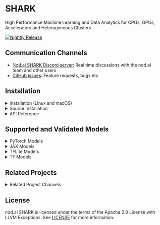 # SHARK

High Performance Machine Learning and Data Analytics for CPUs, GPUs, Accelerators and Heterogeneous Clusters

[![Nightly Release](https://github.com/nod-ai/SHARK/actions/workflows/nightly.yml/badge.svg)](https://github.com/nod-ai/SHARK/actions/workflows/nightly.yml)

## Communication Channels

*   [Nod.ai SHARK Discord server](https://discord.gg/RUqY2h2s9u): Real time discussions with the nod.ai team and other users
*   [GitHub issues](https://github.com/nod-ai/SHARK/issues): Feature requests, bugs etc


## Installation

<details>
  <summary>Installation (Linux and macOS)</summary>
  
 pip install SHARK and related packages on Linux Python 3.7, 3.8, 3.9, 3.10 and macOS Python 3.10

```shell
pip install nodai-shark -f https://github.com/nod-ai/SHARK/releases -f https://github.com/llvm/torch-mlir/releases -f https://github.com/nod-ai/shark-runtime/releases --extra-index-url https://download.pytorch.org/whl/nightly/cpu
```

### Download and run Resnet50 sample
```shell
curl -O https://raw.githubusercontent.com/nod-ai/SHARK/main/shark/examples/shark_inference/resnet50_script.py
#Install deps for test script
pip install --pre torch torchvision torchaudio tqdm pillow --extra-index-url https://download.pytorch.org/whl/nightly/cpu
python ./resnet50_script.py --device="cpu"  #use cuda or vulkan or metal 
```
        
### Download and run BERT (MiniLM) sample
```shell
curl -O https://raw.githubusercontent.com/nod-ai/SHARK/main/shark/examples/shark_inference/minilm_jit.py
#Install deps for test script
pip install transformers torch --extra-index-url https://download.pytorch.org/whl/nightly/cpu
python ./minilm_jit.py --device="cpu"  #use cuda or vulkan or metal 
```
</details>


<details>
  <summary>Source Installation</summary>

## Check out the code

```shell
git clone https://github.com/nod-ai/SHARK.git 
```

## Setup your Python VirtualEnvironment and Dependencies
```shell
# Setup venv and install necessary packages (torch-mlir, nodLabs/Shark, ...).
./setup_venv.sh
# Please activate the venv after installation.
```

### Run a demo script
```shell
python -m  shark.examples.shark_inference.resnet50_script --device="cpu" # Use gpu | vulkan
```


### Run all tests on CPU/GPU/VULKAN/Metal
```shell
pytest

# If on Linux for quicker results:
pytest --workers auto
```
</details>


<details>
  <summary>API Reference</summary>
### Shark Inference API

```
from shark_runner import SharkInference

shark_module = SharkInference(
        module = model class.
        (input,)  = inputs to model (must be a torch-tensor)
        dynamic (boolean) = Pass the input shapes as static or dynamic.
        device = `cpu`, `gpu` or `vulkan` is supported.
        tracing_required = (boolean) = Jit trace the module with the given input, useful in the case where jit.script doesn't work. )
shark_module.set_frontend("pytorch") # Use tensorflow, mhlo, linalg, tosa
shark_module.compile()

result = shark_module.forward(inputs)
```


### Example demonstrating running MHLO IR.

```
from shark.shark_inference import SharkInference
import numpy as np

mhlo_ir = r"""builtin.module  {
      func.func @forward(%arg0: tensor<1x4xf32>, %arg1: tensor<4x1xf32>) -> tensor<4x4xf32> {
        %0 = chlo.broadcast_add %arg0, %arg1 : (tensor<1x4xf32>, tensor<4x1xf32>) -> tensor<4x4xf32>
        %1 = "mhlo.abs"(%0) : (tensor<4x4xf32>) -> tensor<4x4xf32>
        return %1 : tensor<4x4xf32>
      }
}"""

arg0 = np.ones((1, 4)).astype(np.float32)
arg1 = np.ones((4, 1)).astype(np.float32)

shark_module = SharkInference(mhlo_ir, (arg0, arg1))
shark_module.set_frontend("mhlo")
shark_module.compile()
print(shark_module.forward((arg0, arg1)))
```
</details>


## Supported and Validated Models

<details>
  <summary>PyTorch Models</summary>

### Huggingface PyTorch Models

| Hugging Face Models | Torch-MLIR lowerable | SHARK-CPU | SHARK-CUDA | SHARK-METAL |
|---------------------|----------------------|----------|----------|-------------|
| BERT                | :heavy_check_mark: (JIT)          | :heavy_check_mark:         |          |             |
| Albert              | :heavy_check_mark: (JIT)            | :heavy_check_mark:         |          |             |
| BigBird             | :heavy_check_mark: (AOT)            |          |          |             |
| DistilBERT          | :heavy_check_mark: (JIT)            | :heavy_check_mark:         |          |             |
| GPT2                | :x: (AOT)            |          |          |             |

### Torchvision  Models
  
| TORCHVISION Models | Torch-MLIR lowerable | SHARK-CPU | SHARK-CUDA | SHARK-METAL |
|--------------------|----------------------|----------|----------|-------------|
| AlexNet            | :heavy_check_mark: (Script)         | :heavy_check_mark:         | :heavy_check_mark:         |             |
| DenseNet121        | :heavy_check_mark: (Script)         |          |          |             |
| MNasNet1_0         | :heavy_check_mark: (Script)         |          |          |             |
| MobileNetV2        | :heavy_check_mark: (Script)         |          |          |             |
| MobileNetV3        | :heavy_check_mark: (Script)         |          |          |             |
| Unet               | :x: (Script)         |          |          |             |
| Resnet18           | :heavy_check_mark: (Script)         | :heavy_check_mark:         |  :heavy_check_mark:        |             |
| Resnet50           | :heavy_check_mark: (Script)         | :heavy_check_mark:         |   :heavy_check_mark:       |             |
| Resnet101           | :heavy_check_mark: (Script)         | :heavy_check_mark:         |   :heavy_check_mark:       |             |
| Resnext50_32x4d    | :heavy_check_mark: (Script)         |          |          |             |
| ShuffleNet_v2      | :x: (Script)         |          |          |             |
| SqueezeNet         | :heavy_check_mark: (Script)         | :heavy_check_mark:         |   :heavy_check_mark:       |             |
| EfficientNet       | :heavy_check_mark: (Script)         |          |          |             |
| Regnet             | :heavy_check_mark: (Script)         |          |          |             |
| Resnest            | :x: (Script)         |          |          |             |
| Vision Transformer | :heavy_check_mark: (Script)         |          |          |             |
| VGG 16             | :heavy_check_mark: (Script)         | :heavy_check_mark:         |   :heavy_check_mark:       |             |
| Wide Resnet        | :heavy_check_mark: (Script)         | :heavy_check_mark:         | :heavy_check_mark:         |             |
| RAFT               | :x: (JIT)            |          |          |             |

For more information refer to [MODEL TRACKING SHEET](https://docs.google.com/spreadsheets/d/15PcjKeHZIrB5LfDyuw7DGEEE8XnQEX2aX8lm8qbxV8A/edit#gid=0)

### PyTorch Training Models 

| Models | Torch-MLIR lowerable | SHARK-CPU | SHARK-CUDA | SHARK-METAL |
|---------------------|----------------------|----------|----------|-------------|
| BERT                | :x:           | :x:         |          |             |
| FullyConnected                | :heavy_check_mark:           | :heavy_check_mark:         |          |             |

</details>
  
<details>
  <summary>JAX Models</summary>


### JAX  Models 

| Models | Torch-MLIR lowerable | SHARK-CPU | SHARK-CUDA | SHARK-METAL |
|---------------------|----------------------|----------|----------|-------------|
| BERT                | :x:           | :x:         |          |             |
| FullyConnected                | :heavy_check_mark:           | :heavy_check_mark:         |          |             |
 
</details>
  
<details>
  <summary>TFLite Models</summary>
 
### TFLite Models 

| Models | Torch-MLIR lowerable | SHARK-CPU | SHARK-CUDA | SHARK-METAL |
|---------------------|----------------------|----------|----------|-------------|
| BERT                | :x:           | :x:         |          |             |
| FullyConnected                | :heavy_check_mark:           | :heavy_check_mark:         |          |             |
  
</details>

<details>
  <summary>TF Models</summary>
 
### Tensorflow Models 

| Models | Torch-MLIR lowerable | SHARK-CPU | SHARK-CUDA | SHARK-METAL |
|---------------------|----------------------|----------|----------|-------------|
| BERT                | :x:           | :x:         |          |             |
| FullyConnected                | :heavy_check_mark:           | :heavy_check_mark:         |          |             |
  
</details>

## Related Projects
  
<details>
  <summary>Related Project Channels</summary>

*   [Upstream IREE issues](https://github.com/google/iree/issues): Feature requests,
    bugs, and other work tracking
*   [Upstream IREE Discord server](https://discord.gg/26P4xW4): Daily development
    discussions with the core team and collaborators
*   [iree-discuss email list](https://groups.google.com/forum/#!forum/iree-discuss):
    Announcements, general and low-priority discussion
*   [MLIR topic within LLVM Discourse](https://llvm.discourse.group/c/llvm-project/mlir/31):
    IREE is enabled by and heavily relies on [MLIR](https://mlir.llvm.org). IREE
    sometimes is referred to in certain MLIR discussions. Useful if you are also
    interested in MLIR evolution.
</details>
    
## License

nod.ai SHARK is licensed under the terms of the Apache 2.0 License with LLVM Exceptions.
See [LICENSE](LICENSE) for more information.
